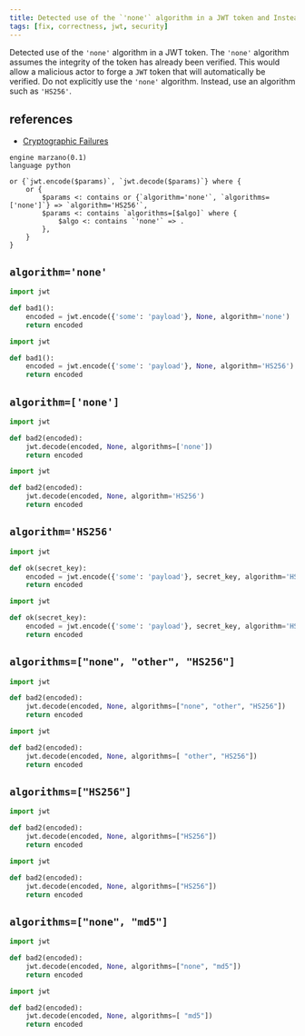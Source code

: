 ```yaml
---
title: Detected use of the `'none'` algorithm in a JWT token and Instead, use an algorithm such as `'HS256'`
tags: [fix, correctness, jwt, security]
---
```


Detected use of the `'none'` algorithm in a JWT token. The `'none'` algorithm assumes the integrity of the token has already been verified. This would allow a malicious actor to forge a `JWT` token that will automatically be verified. Do not explicitly use the `'none'` algorithm. Instead, use an algorithm such as `'HS256'`.

## references
- [Cryptographic Failures](https://owasp.org/Top10/A02_2021-Cryptographic_Failures)

```grit
engine marzano(0.1)
language python

or {`jwt.encode($params)`, `jwt.decode($params)`} where {
    or {
        $params <: contains or {`algorithm='none'`, `algorithms=['none']`} => `algorithm='HS256'`,
        $params <: contains `algorithms=[$algo]` where {
            $algo <: contains `'none'` => .
        },
    }
}
```

## `algorithm='none'`

```python
import jwt

def bad1():
    encoded = jwt.encode({'some': 'payload'}, None, algorithm='none')
    return encoded
```

```python
import jwt

def bad1():
    encoded = jwt.encode({'some': 'payload'}, None, algorithm='HS256')
    return encoded
```


## `algorithm=['none']`

```python
import jwt

def bad2(encoded):
    jwt.decode(encoded, None, algorithms=['none'])
    return encoded
```

```python
import jwt

def bad2(encoded):
    jwt.decode(encoded, None, algorithm='HS256')
    return encoded
```


## `algorithm='HS256'`

```python
import jwt

def ok(secret_key):
    encoded = jwt.encode({'some': 'payload'}, secret_key, algorithm='HS256')
    return encoded
```

```python
import jwt

def ok(secret_key):
    encoded = jwt.encode({'some': 'payload'}, secret_key, algorithm='HS256')
    return encoded
```

## `algorithms=["none", "other", "HS256"]`

```python
import jwt

def bad2(encoded):
    jwt.decode(encoded, None, algorithms=["none", "other", "HS256"])
    return encoded
```

```python
import jwt

def bad2(encoded):
    jwt.decode(encoded, None, algorithms=[ "other", "HS256"])
    return encoded
```

## `algorithms=["HS256"]`

```python
import jwt

def bad2(encoded):
    jwt.decode(encoded, None, algorithms=["HS256"])
    return encoded
```

```python
import jwt

def bad2(encoded):
    jwt.decode(encoded, None, algorithms=["HS256"])
    return encoded
```

## `algorithms=["none", "md5"]`

```python
import jwt

def bad2(encoded):
    jwt.decode(encoded, None, algorithms=["none", "md5"])
    return encoded
```

```python
import jwt

def bad2(encoded):
    jwt.decode(encoded, None, algorithms=[ "md5"])
    return encoded
```
